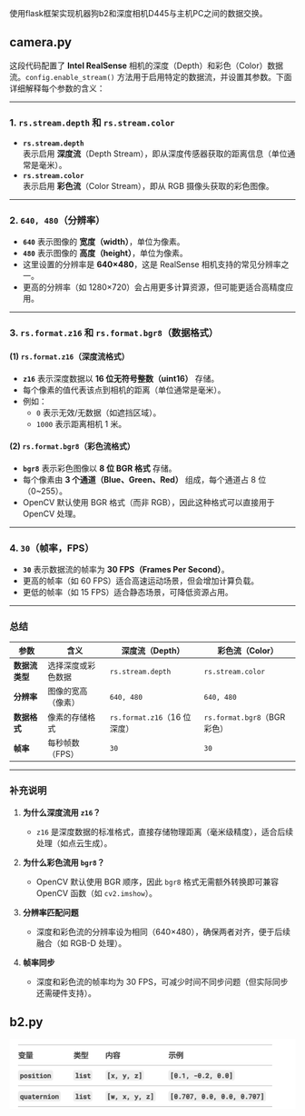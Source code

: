 使用flask框架实现机器狗b2和深度相机D445与主机PC之间的数据交换。

## camera.py
这段代码配置了 **Intel RealSense** 相机的深度（Depth）和彩色（Color）数据流。`config.enable_stream()` 方法用于启用特定的数据流，并设置其参数。下面详细解释每个参数的含义：

---

### **1. `rs.stream.depth` 和 `rs.stream.color`**
- **`rs.stream.depth`**  
  表示启用 **深度流**（Depth Stream），即从深度传感器获取的距离信息（单位通常是毫米）。  
- **`rs.stream.color`**  
  表示启用 **彩色流**（Color Stream），即从 RGB 摄像头获取的彩色图像。

---

### **2. `640, 480`（分辨率）**
- **`640`** 表示图像的 **宽度（width）**，单位为像素。  
- **`480`** 表示图像的 **高度（height）**，单位为像素。  
- 这里设置的分辨率是 **640×480**，这是 RealSense 相机支持的常见分辨率之一。  
- 更高的分辨率（如 1280×720）会占用更多计算资源，但可能更适合高精度应用。

---

### **3. `rs.format.z16` 和 `rs.format.bgr8`（数据格式）**
#### **(1) `rs.format.z16`（深度流格式）**
- **`z16`** 表示深度数据以 **16 位无符号整数（uint16）** 存储。  
- 每个像素的值代表该点到相机的距离（单位通常是毫米）。  
- 例如：
  - `0` 表示无效/无数据（如遮挡区域）。
  - `1000` 表示距离相机 1 米。

#### **(2) `rs.format.bgr8`（彩色流格式）**
- **`bgr8`** 表示彩色图像以 **8 位 BGR 格式** 存储。  
- 每个像素由 **3 个通道（Blue、Green、Red）** 组成，每个通道占 8 位（0~255）。  
- OpenCV 默认使用 BGR 格式（而非 RGB），因此这种格式可以直接用于 OpenCV 处理。

---

### **4. `30`（帧率，FPS）**
- **`30`** 表示数据流的帧率为 **30 FPS（Frames Per Second）**。  
- 更高的帧率（如 60 FPS）适合高速运动场景，但会增加计算负载。  
- 更低的帧率（如 15 FPS）适合静态场景，可降低资源占用。

---

### **总结**
| 参数 | 含义 | 深度流（Depth） | 彩色流（Color） |
|------|------|----------------|----------------|
| **数据流类型** | 选择深度或彩色数据 | `rs.stream.depth` | `rs.stream.color` |
| **分辨率** | 图像的宽高（像素） | `640, 480` | `640, 480` |
| **数据格式** | 像素的存储格式 | `rs.format.z16`（16 位深度） | `rs.format.bgr8`（BGR 彩色） |
| **帧率** | 每秒帧数（FPS） | `30` | `30` |

---

### **补充说明**
1. **为什么深度流用 `z16`？**  
   - `z16` 是深度数据的标准格式，直接存储物理距离（毫米级精度），适合后续处理（如点云生成）。

2. **为什么彩色流用 `bgr8`？**  
   - OpenCV 默认使用 BGR 顺序，因此 `bgr8` 格式无需额外转换即可兼容 OpenCV 函数（如 `cv2.imshow`）。

3. **分辨率匹配问题**  
   - 深度和彩色流的分辨率设为相同（640×480），确保两者对齐，便于后续融合（如 RGB-D 处理）。

4. **帧率同步**  
   - 深度和彩色流的帧率均为 30 FPS，可减少时间不同步问题（但实际同步还需硬件支持）。

## b2.py
![alt text](image.png)
